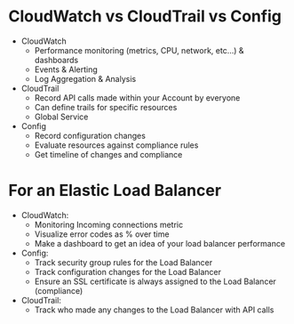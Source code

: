 # CloudWatch vs CloudTrail vs Config

- CloudWatch
  - Performance monitoring (metrics, CPU, network, etc…) & dashboards
  - Events & Alerting
  - Log Aggregation & Analysis
- CloudTrail
  - Record API calls made within your Account by everyone
  - Can define trails for specific resources
  - Global Service
- Config
  - Record configuration changes
  - Evaluate resources against compliance rules
  - Get timeline of changes and compliance

# For an Elastic Load Balancer

- CloudWatch:
  - Monitoring Incoming connections metric
  - Visualize error codes as % over time
  - Make a dashboard to get an idea of your load balancer performance
- Config:
  - Track security group rules for the Load Balancer
  - Track configuration changes for the Load Balancer
  - Ensure an SSL certificate is always assigned to the Load Balancer (compliance)
- CloudTrail:
  - Track who made any changes to the Load Balancer with API calls
